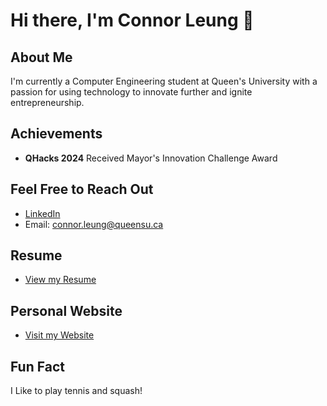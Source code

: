 <!--
**connor-leung/connor-leung** is a ✨ _special_ ✨ repository because its `README.md` (this file) appears on your GitHub profile.

Here are some ideas to get you started:

- 🔭 I’m currently working on ...
- 🌱 I’m currently learning ...
- 👯 I’m looking to collaborate on ...
- 🤔 I’m looking for help with ...
- 💬 Ask me about ...
- 📫 How to reach me: ...
- 😄 Pronouns: ...
- ⚡ Fun fact: ...
-->

# Hi there, I'm Connor Leung 👋

## About Me
I'm currently a Computer Engineering student at Queen's University with a passion for using technology to innovate further and ignite entrepreneurship. 

## Achievements 
- **QHacks 2024** Received Mayor's Innovation Challenge Award

## Feel Free to Reach Out
- [LinkedIn](https://www.linkedin.com/in/connorleung/)
- Email: connor.leung@queensu.ca

## Resume
- [View my Resume](https://drive.google.com/file/d/1GyXQaNuuA8Q71N557TXbyG9LZI4-DcsU/view?usp=sharing)

## Personal Website
- [Visit my Website](http://connorleung.com)

## Fun Fact
I Like to play tennis and squash!

